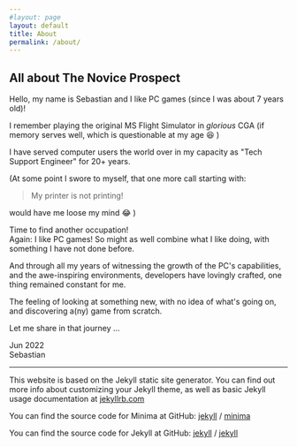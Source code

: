 ```yaml
---
#layout: page
layout: default
title: About
permalink: /about/
---
```


## All about **The Novice Prospect**

Hello, my name is Sebastian and I like PC games (since I was about 7 years old)!

I remember playing the original MS Flight Simulator in *glorious* CGA
(if memory serves well, which is questionable at my age :laughing: )

I have served computer users the world over in my capacity as
"Tech Support Engineer" for 20+ years.

(At some point I swore to myself, that one more call starting with:
> My printer is not printing!

would have me loose my mind :joy: )

Time to find another occupation!<br />
Again: I like PC games! So might as well combine what I like doing,
with something I have not done before.

And through all my years of witnessing the growth of the PC's capabilities,
and the awe-inspiring environments, developers have lovingly crafted, one
thing remained constant for me.

The feeling of looking at something new, with no idea of what's going on,
and discovering a(ny) game from scratch.

Let me share in that journey ...

Jun 2022<br />
Sebastian

* * *

This website is based on the Jekyll static site generator. You can find out more info about customizing your Jekyll theme, as well as basic Jekyll usage documentation at [jekyllrb.com](https://jekyllrb.com/)

You can find the source code for Minima at GitHub:
[jekyll][jekyll-organization] /
[minima](https://github.com/jekyll/minima)

You can find the source code for Jekyll at GitHub:
[jekyll][jekyll-organization] /
[jekyll](https://github.com/jekyll/jekyll)


[jekyll-organization]: https://github.com/jekyll
